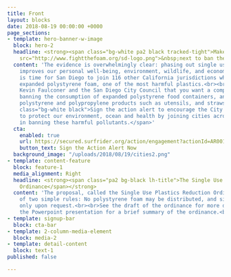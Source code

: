 ```yaml
---
title: Front
layout: blocks
date: 2018-08-19 00:00:00 +0000
page_sections:
- template: hero-banner-w-image
  block: hero-2
  headline: <strong><span class="bg-white pa2 black tracked-tight">Make&nbsp;<img
    src="http://www.fightthefoam.org/sd-logo.png">&nbsp;next to ban the foam!</span></strong>
  content: 'The evidence is overwhelmingly clear: phasing out single use plastics
    improves our personal well-being, environment, wildlife, and economy.<br><br>It
    is time for San Diego to join 116 other California jurisdictions who have banned
    expanded polystyrene foam, one of the most harmful plastics.<br><br>Tell Mayor
    Kevin Faulconer and the San Diego City Council that you want a comprehensive ordinance
    banning the consumption of expanded polystyrene food containers, and other disposable
    polystyrene and polypropylene products such as utensils, and straws.<br><br><span
    class="bg-white black">Sign the action alert to encourage the City of San Diego
    to protect our environment, ocean and health by joining cities across the nation
    in banning these harmful pollutants.</span>'
  cta:
    enabled: true
    url: https://secured.surfrider.org/action/engagement?actionId=AR0018002&id=701i00000018YoU
    button_text: Sign the Action Alert Now
  background_image: "/uploads/2018/08/19/cities2.png"
- template: content-feature
  block: feature-1
  media_alignment: Right
  headline: <strong><span class="pa2 bg-black lh-title">The Single Use Plastics Reduction
    Ordinance</span></strong>
  content: 'The proposal, called the Single Use Plastics Reduction Ordinance, is composed
    of two simple rules: No polystyrene foam may be distributed, and single-use utensils
    only upon request.<br><br>See the draft of the ordinance for more detail, or see
    the Powerpoint presentation for a brief summary of the ordinance.<br>'
- template: signup-bar
  block: cta-bar
- template: 2-column-media-element
  block: media-2
- template: detail-content
  block: text-1
published: false

---
```

